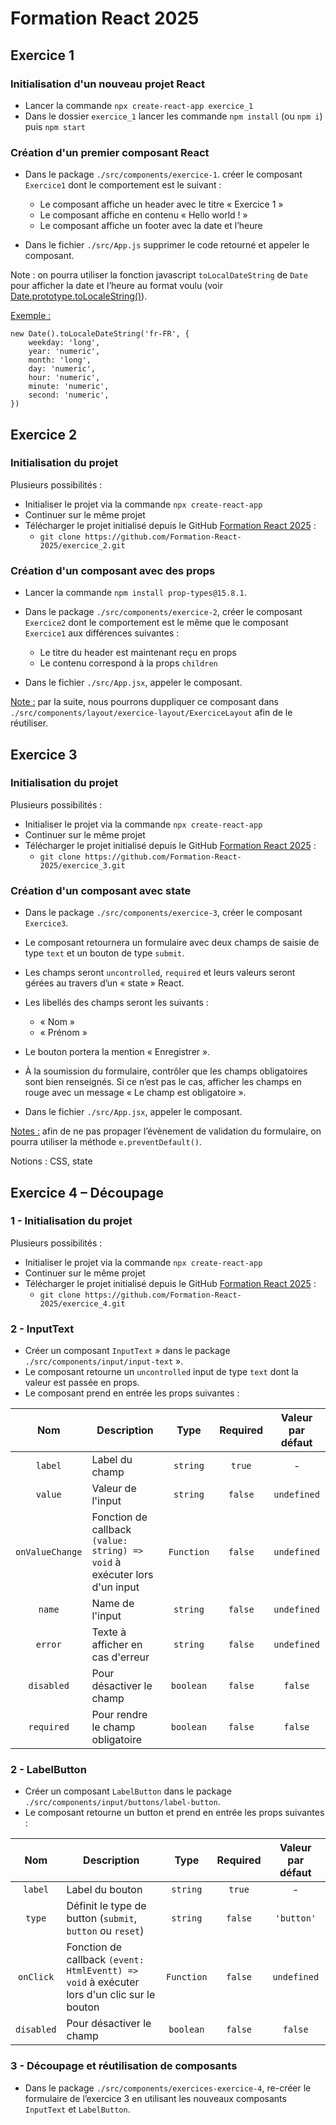 # Formation React 2025

## Exercice 1

### Initialisation d'un nouveau projet React
- Lancer la commande ```npx create-react-app exercice_1```
- Dans le dossier ```exercice_1``` lancer les commande ```npm install``` (ou ```npm i```) puis ```npm start```

### Création d'un premier composant React
- Dans le package ```./src/components/exercice-1```. créer le composant ```Exercice1``` dont le comportement est le suivant :
  - Le composant affiche un header avec le titre « Exercice 1 »
  -	Le composant affiche en contenu « Hello world ! »
  -	Le composant affiche un footer avec la date et l’heure

- Dans le fichier ```./src/App.js``` supprimer le code retourné et appeler le composant.


Note : on pourra utiliser la fonction javascript ```toLocalDateString``` de ```Date``` pour afficher la date et l’heure au format voulu (voir [Date.prototype.toLocaleString()](https://developer.mozilla.org/fr/docs/Web/JavaScript/Reference/Global_Objects/Date/toLocaleDateString)).

<u>Exemple :</u>
```
new Date().toLocaleDateString('fr-FR', {
    weekday: 'long',
    year: 'numeric',
    month: 'long',
    day: 'numeric',
    hour: 'numeric',
    minute: 'numeric',
    second: 'numeric',
})
```

## Exercice 2

### Initialisation du projet
Plusieurs possibilités :
- Initialiser le projet via la commande ```npx create-react-app```
- Continuer sur le même projet
- Télécharger le projet initialisé depuis le GitHub [Formation React 2025](https://github.com/orgs/Formation-React-2025/repositories) :
  - ```git clone https://github.com/Formation-React-2025/exercice_2.git```

### Création d'un composant avec des props
- Lancer la commande ```npm install prop-types@15.8.1```.
 
- Dans le package ```./src/components/exercice-2```, créer le composant ```Exercice2``` dont le comportement est le même que le composant ```Exercice1``` aux différences suivantes :
  -	Le titre du header est maintenant reçu en props
  -	Le contenu correspond à la props ```children```
 
- Dans le fichier ```./src/App.jsx```, appeler le composant.

<u>Note :</u> par la suite, nous pourrons duppliquer ce composant dans ```./src/components/layout/exercice-layout/ExerciceLayout``` afin de le réutiliser.

## Exercice 3

### Initialisation du projet
Plusieurs possibilités :
- Initialiser le projet via la commande ```npx create-react-app```
- Continuer sur le même projet
- Télécharger le projet initialisé depuis le GitHub [Formation React 2025](https://github.com/orgs/Formation-React-2025/repositories) :
  - ```git clone https://github.com/Formation-React-2025/exercice_3.git```

### Création d'un composant avec state
- Dans le package ```./src/components/exercice-3```, créer le composant ```Exercice3```.
- Le composant retournera un formulaire avec deux champs de saisie de type ```text``` et un bouton de type ```submit```.
-  Les champs seront ```uncontrolled```, ```required``` et leurs valeurs seront gérées au travers d’un « state » React.
-  Les libellés des champs seront les suivants :
    - « Nom »
    - « Prénom »
- Le bouton portera la mention « Enregistrer ».

- À la soumission du formulaire, contrôler que les champs obligatoires sont bien renseignés. Si ce n’est pas le cas, afficher les champs en rouge avec un message « Le champ est obligatoire ».

- Dans le fichier ```./src/App.jsx```, appeler le composant.

<u>Notes :</u> afin de ne pas propager l’évènement de validation du formulaire, on pourra utiliser la méthode ```e.preventDefault()```.

Notions : CSS, state

## Exercice 4 – Découpage

### 1 - Initialisation du projet
Plusieurs possibilités :
- Initialiser le projet via la commande ```npx create-react-app```
- Continuer sur le même projet
- Télécharger le projet initialisé depuis le GitHub [Formation React 2025](https://github.com/orgs/Formation-React-2025/repositories) :
    - ```git clone https://github.com/Formation-React-2025/exercice_4.git```

### 2 - InputText
- Créer un composant ```InputText``` » dans le package ```./src/components/input/input-text``` ».
- Le composant retourne un ```uncontrolled``` input de type ```text``` dont la valeur est passée en props.
- Le composant prend en entrée les props suivantes :

|         Nom         | Description                                                                   |      Type      |  Required   | Valeur par défaut |
|:-------------------:|-------------------------------------------------------------------------------|:--------------:|:-----------:|:-----------------:|
|     ```label```     | Label du champ                                                                |  ```string```  | ```true```  |         -         |
|     ```value```     | Valeur de l'input                                                             |  ```string```  | ```false``` |  ```undefined```  |
| ```onValueChange``` | Fonction de callback ```(value: string) => void``` à exécuter lors d'un input | ```Function``` | ```false``` |  ```undefined```  |
|     ```name```      | Name de l'input                                                               |  ```string```  | ```false``` |  ```undefined```  |
|     ```error```     | Texte à afficher en cas d'erreur                                              |  ```string```  | ```false``` |  ```undefined```  |
|   ```disabled```    | Pour désactiver le champ                                                      | ```boolean```  | ```false``` |    ```false```    |
|   ```required```    | Pour rendre le champ obligatoire                                              | ```boolean```  | ```false``` |    ```false```    |

### 2 - LabelButton
- Créer un composant ```LabelButton``` dans le package ``` ./src/components/input/buttons/label-button```.
- Le composant retourne un button et prend en entrée les props suivantes :

|      Nom       | Description                                                                                     |      Type      |  Required   | Valeur par défaut |
|:--------------:|-------------------------------------------------------------------------------------------------|:--------------:|:-----------:|:-----------------:|
|  ```label```   | Label du bouton                                                                                 |  ```string```  | ```true```  |         -         |
|   ```type```   | Définit le type de button (```submit```, ```button``` ou ```reset```)                           |  ```string```  | ```false``` |  ```'button'```   |
| ```onClick```  | Fonction de callback ```(event: HtmlEventt) => void``` à exécuter lors d'un clic sur le bouton  | ```Function``` | ```false``` |  ```undefined```  |
| ```disabled``` | Pour désactiver le champ                                                                        | ```boolean```  | ```false``` |    ```false```    |

### 3 - Découpage et réutilisation de composants
- Dans le package ```./src/components/exercices-exercice-4```, re-créer le formulaire de l’exercice 3 en utilisant les nouveaux composants ```InputText``` et ```LabelButton```.

